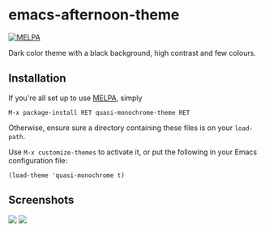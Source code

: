emacs-afternoon-theme
=====================
[![MELPA](http://melpa.org/packages/quasi-monochrome-theme-badge.svg)](http://melpa.org/#/quasi-monochrome-theme)


Dark color theme with a black background, high contrast and few colours.

## Installation
If you're all set up to use [MELPA](http://melpa.milkbox.net/#/getting-started), simply

    M-x package-install RET quasi-monochrome-theme RET

Otherwise, ensure sure a directory containing these files is on your `load-path`.

Use `M-x customize-themes` to activate it, or put the following in your Emacs configuration file:

    (load-theme 'quasi-monochrome t)


## Screenshots
![](https://raw.githubusercontent.com/lbolla/emacs-quasi-monochrome/master/screenshot1.png)
![](https://raw.githubusercontent.com/lbolla/emacs-quasi-monochrome/master/screenshot2.png)
